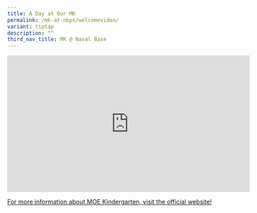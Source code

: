 ```yaml
---
title: A Day at Our MK
permalink: /mk-at-nbps/welcomevideo/
variant: tiptap
description: ""
third_nav_title: MK @ Naval Base
---
```

<div class="iframe-wrapper">
<iframe height="315" width="560" allowfullscreen="true" frameborder="0" src="https://www.youtube.com/embed/GIUYvt2x0ek?si=gINO51LhJoOKwNtn"></iframe>
</div>
<p><a href="https://www.moe.gov.sg/preschool/moe-kindergarten" rel="noopener noreferrer nofollow" target="_blank">For more information about MOE Kindergarten, visit the official website!</a>
</p>
<p></p>